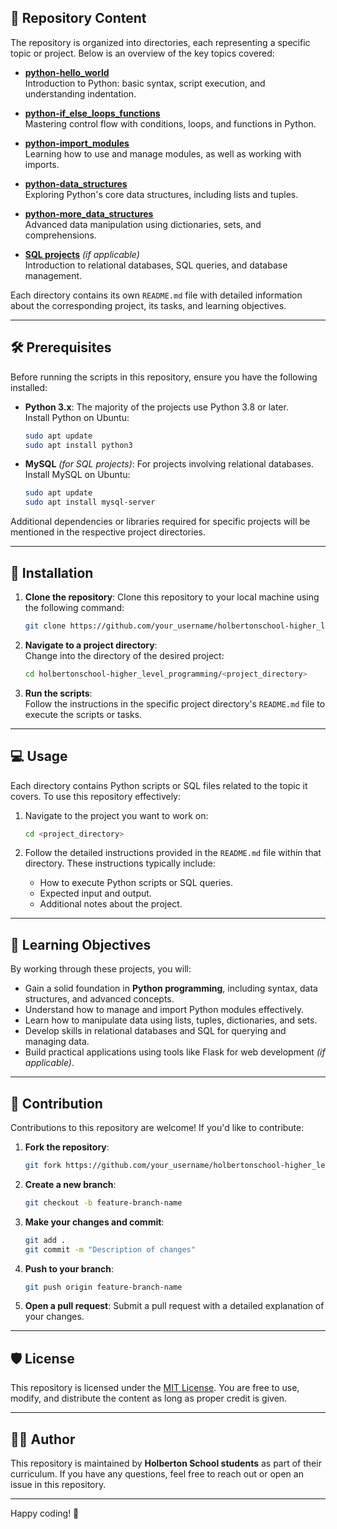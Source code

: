 ## 📂 Repository Content

The repository is organized into directories, each representing a specific topic or project. Below is an overview of the key topics covered:

- **[python-hello_world](./python-hello_world)**  
  Introduction to Python: basic syntax, script execution, and understanding indentation.

- **[python-if_else_loops_functions](./python-if_else_loops_functions)**  
  Mastering control flow with conditions, loops, and functions in Python.

- **[python-import_modules](./python-import_modules)**  
  Learning how to use and manage modules, as well as working with imports.

- **[python-data_structures](./python-data_structures)**  
  Exploring Python's core data structures, including lists and tuples.

- **[python-more_data_structures](./python-more_data_structures)**  
  Advanced data manipulation using dictionaries, sets, and comprehensions.

- **[SQL projects](./sql_projects)** *(if applicable)*  
  Introduction to relational databases, SQL queries, and database management.

Each directory contains its own `README.md` file with detailed information about the corresponding project, its tasks, and learning objectives.

---

## 🛠️ Prerequisites

Before running the scripts in this repository, ensure you have the following installed:

- **Python 3.x**: The majority of the projects use Python 3.8 or later.  
  Install Python on Ubuntu:
  ```bash
  sudo apt update
  sudo apt install python3
  ```
- **MySQL** *(for SQL projects)*: For projects involving relational databases.  
  Install MySQL on Ubuntu:
  ```bash
  sudo apt update
  sudo apt install mysql-server
  ```

Additional dependencies or libraries required for specific projects will be mentioned in the respective project directories.

---

## 🚀 Installation

1. **Clone the repository**:
   Clone this repository to your local machine using the following command:
   ```bash
   git clone https://github.com/your_username/holbertonschool-higher_level_programming.git
   ```

2. **Navigate to a project directory**:  
   Change into the directory of the desired project:
   ```bash
   cd holbertonschool-higher_level_programming/<project_directory>
   ```

3. **Run the scripts**:  
   Follow the instructions in the specific project directory's `README.md` file to execute the scripts or tasks.

---

## 💻 Usage

Each directory contains Python scripts or SQL files related to the topic it covers. To use this repository effectively:

1. Navigate to the project you want to work on:
   ```bash
   cd <project_directory>
   ```

2. Follow the detailed instructions provided in the `README.md` file within that directory. These instructions typically include:
   - How to execute Python scripts or SQL queries.
   - Expected input and output.
   - Additional notes about the project.

---

## 🎯 Learning Objectives

By working through these projects, you will:

- Gain a solid foundation in **Python programming**, including syntax, data structures, and advanced concepts.
- Understand how to manage and import Python modules effectively.
- Learn how to manipulate data using lists, tuples, dictionaries, and sets.
- Develop skills in relational databases and SQL for querying and managing data.
- Build practical applications using tools like Flask for web development *(if applicable)*.

---

## 🤝 Contribution

Contributions to this repository are welcome! If you'd like to contribute:

1. **Fork the repository**:
   ```bash
   git fork https://github.com/your_username/holbertonschool-higher_level_programming.git
   ```

2. **Create a new branch**:
   ```bash
   git checkout -b feature-branch-name
   ```

3. **Make your changes and commit**:
   ```bash
   git add .
   git commit -m "Description of changes"
   ```

4. **Push to your branch**:
   ```bash
   git push origin feature-branch-name
   ```

5. **Open a pull request**: Submit a pull request with a detailed explanation of your changes.

---

## 🛡️ License

This repository is licensed under the [MIT License](LICENSE). You are free to use, modify, and distribute the content as long as proper credit is given.

---

## 👨‍💻 Author

This repository is maintained by **Holberton School students** as part of their curriculum. If you have any questions, feel free to reach out or open an issue in this repository.

---

Happy coding! 🎉
```